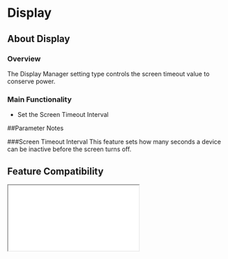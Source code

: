 # Display

## About Display

### Overview

The Display Manager setting type controls the screen timeout value to conserve power. 

### Main Functionality

* Set the Screen Timeout Interval

##Parameter Notes

###Screen Timeout Interval
This feature sets how many seconds a device can be inactive before the screen turns off.


## Feature Compatibility
<iframe src="compare.html#mx=4.3&csp=DisplayMgr&os=All&embed=true"></iframe> 
